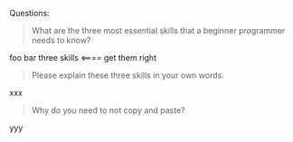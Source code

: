 Questions:

> What are the three most essential skills that a beginner programmer needs to know?

foo bar three skills   <==== get them right

> Please explain these three skills in your own words.

xxx

> Why do you need to not copy and paste?

yyy
